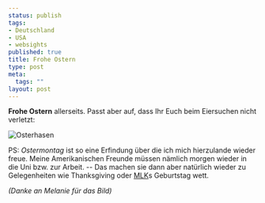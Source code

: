 ```yaml
--- 
status: publish
tags: 
- Deutschland
- USA
- websights
published: true
title: Frohe Ostern
type: post
meta: 
  tags: ""
layout: post
---
```

<strong>Frohe Ostern</strong> allerseits. Passt aber auf, dass Ihr Euch beim Eiersuchen nicht verletzt:

<img src='http://fredericiana.de/uploads/2007/04/osterhasen.jpg' alt='Osterhasen' />

PS: <em>Ostermontag</em> ist so eine Erfindung über die ich mich hierzulande wieder freue. Meine Amerikanischen Freunde müssen nämlich morgen wieder in die Uni bzw. zur Arbeit. -- Das machen sie dann aber natürlich wieder zu Gelegenheiten wie Thanksgiving oder <a href="http://de.wikipedia.org/wiki/Martin_Luther_King%2C_Jr.">MLK</a>s Geburtstag wett.

<em>(Danke an Melanie für das Bild)</em>
